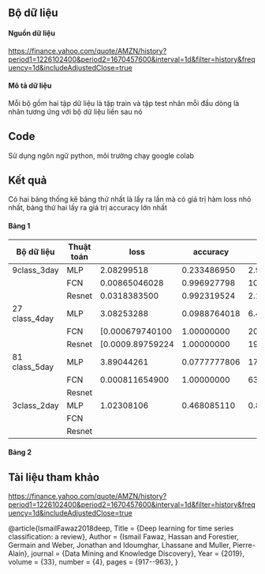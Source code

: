 
## Bộ dữ liệu 
#### Nguồn dữ liệu
  https://finance.yahoo.com/quote/AMZN/history?period1=1226102400&period2=1670457600&interval=1d&filter=history&frequency=1d&includeAdjustedClose=true

#### Mô tả dữ liệu
  Mỗi bộ gồm hai tập dữ liệu là tập train và tập test nhãn mỗi đầu dòng là nhãn tương ứng với bộ dữ liệu liền sau nó
## Code 

Sử dụng ngôn ngữ python, môi trường chạy google colab

## Kết quả
Có hai bảng thống kê bảng thứ nhất là lấy ra lần mà có giá trị hàm loss nhỏ nhất, bảng thứ hai lấy ra giá trị accuracy lớn nhất
#### Bảng 1
| Bộ dữ liệu | Thuật toán |loss | accuracy| val_loss |val_accuracy|lr|
|--------------|-------|------|-------|---------|---------|-----------|
| 9class_3day |MLP |2.08299518 | 0.233486950 |2.94052839| 0.289320379|0.00100000005|
|             |FCN|0.00865046028| 0.996927798|10.5463867  |0.669902921|0.0000999999975|
|             | Resnet |0.0318383500|  0.992319524| 2.18130589| 0.730097115|0.0000999999975|
|27 class_4day|MLP|3.08253288| 0.0988764018| 6.40033484| 0.0634920672|0.00100000005|
|             |FCN|[0.000679740100| 1.00000000| 20.8912544| 0.321995467|0.0000999999975|
|             |Resnet|[0.0009.89759224| 1.00000000| 19.2886372| 0.206349209|0.0000999999975|
|81 class_5day|MLP|3.89044261| 0.0777777806| 17.6925926| 0.0431034490|0.00100000005|
|             |FCN|0.000811654900|1.00000000|63.6605606| 0.132183909|0.0000999999975|
|             |Resnet||||||
|3class_2day|MLP|1.02308106| 0.468085110| 0.882552207| 0.529010236|0.00100000005|
|           |FCN||
|           |Resnet||
#### Bảng 2
## Tài liệu tham khảo

https://finance.yahoo.com/quote/AMZN/history?period1=1226102400&period2=1670457600&interval=1d&filter=history&frequency=1d&includeAdjustedClose=true

@article{IsmailFawaz2018deep,
  Title                    = {Deep learning for time series classification: a review},
  Author                   = {Ismail Fawaz, Hassan and Forestier, Germain and Weber, Jonathan and Idoumghar, Lhassane and Muller, Pierre-Alain},
  journal                  = {Data Mining and Knowledge Discovery},
  Year                     = {2019},
  volume                   = {33},
  number                   = {4},
  pages                    = {917--963},
}


